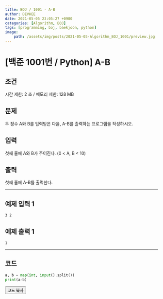 ```yaml
---
title: BOJ / 1001 - A-B
author: DEVHEE
date: 2021-05-05 23:05:27 +0900
categories: [Algorithm, BOJ]
tags: [programming, boj, baekjoon, python]
image:
    path: /assets/img/posts/2021-05-05-Algorithm_BOJ_1001/preview.jpg
---
```


# **[백준 1001번 / Python] A-B**

## **조건**

시간 제한: 2 초 / 메모리 제한: 128 MB

## **문제**

두 정수 A와 B를 입력받은 다음, A-B를 출력하는 프로그램을 작성하시오.

## **입력**

첫째 줄에 A와 B가 주어진다. (0 < A, B < 10)

## **출력**

첫째 줄에 A-B를 출력한다.

---

## **예제 입력 1**

```
3 2
```

## **예제 출력 1**

```
1
```

---

## **코드**

```python
a, b = map(int, input().split())
print(a-b)
```

<div id="copycode" style="display: none;">
a, b = map(int, input().split())
print(a+b)
</div>

<button onclick="copycode(this.id)">코드 복사</button>